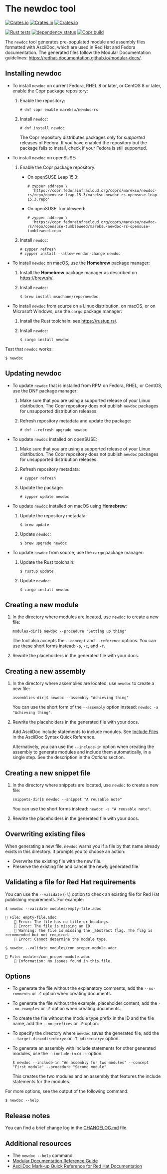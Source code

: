 # The newdoc tool

[![Crates.io](https://img.shields.io/crates/v/newdoc)](https://crates.io/crates/newdoc)
[![Crates.io](https://img.shields.io/crates/d/newdoc)](https://crates.io/crates/newdoc)
[![Crates.io](https://img.shields.io/crates/l/newdoc)](https://crates.io/crates/newdoc)

[![Rust tests](https://github.com/redhat-documentation/newdoc/actions/workflows/rust-test.yml/badge.svg)](https://github.com/redhat-documentation/newdoc/actions/workflows/rust-test.yml)
[![dependency status](https://deps.rs/repo/github/redhat-documentation/newdoc/status.svg)](https://deps.rs/repo/github/redhat-documentation/newdoc)
[![Copr build](https://copr.fedorainfracloud.org/coprs/mareksu/newdoc-rs/package/newdoc/status_image/last_build.png)](https://copr.fedorainfracloud.org/coprs/mareksu/newdoc-rs/package/newdoc/)

The `newdoc` tool generates pre-populated module and assembly files formatted with AsciiDoc, which are used in Red Hat and Fedora documentation. The generated files follow the Modular Documentation guidelines: <https://redhat-documentation.github.io/modular-docs/>.

## Installing newdoc

* To install `newdoc` on current Fedora, RHEL 8 or later, or CentOS 8 or later, enable the Copr package repository:

    1. Enable the repository:

        ```
        # dnf copr enable mareksu/newdoc-rs
        ```

    2. Install `newdoc`:

        ```
        # dnf install newdoc
        ```

        The Copr repository distributes packages only for *supported* releases of Fedora. If you have enabled the repository but the package fails to install, check if your Fedora is still supported.

* To install `newdoc` on openSUSE:

    1. Enable the Copr package repository:

        * On openSUSE Leap 15.3:

            ```
            # zypper addrepo \
              'https://copr.fedorainfracloud.org/coprs/mareksu/newdoc-rs/repo/opensuse-leap-15.3/mareksu-newdoc-rs-opensuse-leap-15.3.repo'
            ```

        * On openSUSE Tumbleweed:

            ```
            # zypper addrepo \
              'https://copr.fedorainfracloud.org/coprs/mareksu/newdoc-rs/repo/opensuse-tumbleweed/mareksu-newdoc-rs-opensuse-tumbleweed.repo'
            ```

    2. Install `newdoc`:

        ```
        # zypper refresh
        # zypper install --allow-vendor-change newdoc
        ```

* To install `newdoc` on macOS, use the **Homebrew** package manager:

    1. Install the **Homebrew** package manager as described on <https://brew.sh/>.

    2. Install `newdoc`:

        ```
        $ brew install msuchane/repo/newdoc
        ```

* To install `newdoc` from source on a Linux distribution, on macOS, or on Microsoft Windows, use the `cargo` package manager:

    1. Install the Rust toolchain: see <https://rustup.rs/>.

    2. Install `newdoc`:

        ```
        $ cargo install newdoc
        ```

Test that `newdoc` works:

```
$ newdoc
```

<!--
Note: The configuration files for a container image are still usable in the repo, but Docker Hub no longer provides free builds, so I'm disabling this part of instructions.

* To install `newdoc` as a Docker image, use the `docker` or `podman` tool. If you use `podman`, replace `docker` with `podman` in the following commands:

    ```
    $ docker pull mrksu/newdoc

    $ docker run mrksu/newdoc
    ```

    **Warning:** The container currently does not generate files properly. For details and a workaround, see [Issue #17](https://github.com/redhat-documentation/newdoc/issues/17).
-->

## Updating newdoc

* To update `newdoc` that is installed from RPM on Fedora, RHEL, or CentOS, use the DNF package manager:

    1. Make sure that you are using a supported release of your Linux distribution. The Copr repository does not publish `newdoc` packages for unsupported distribution releases.

    2. Refresh repository metadata and update the package:

        ```
        # dnf --refresh upgrade newdoc
        ```

* To update `newdoc` installed on openSUSE:

    1. Make sure that you are using a supported release of your Linux distribution. The Copr repository does not publish `newdoc` packages for unsupported distribution releases.

    2. Refresh repository metadata:

        ```
        # zypper refresh
        ```

    3. Update the package:

        ```
        # zypper update newdoc
        ```

* To update `newdoc` installed on macOS using **Homebrew**:

    1. Update the repository metadata:

        ```
        $ brew update
        ```

    2. Update `newdoc`:

       ```
       $ brew upgrade newdoc
       ```

* To update `newdoc` from source, use the `cargo` package manager:

    1. Update the Rust toolchain:

        ```
        $ rustup update
        ```

    2. Update `newdoc`:

        ```
        $ cargo install newdoc
        ```

<!--
Note: The configuration files for a container image are still usable in the repo, but Docker Hub no longer provides free builds, so I'm disabling this part of instructions.

* To update `newdoc` from Docker, use the `docker` or `podman` tool:

    ```
    $ docker pull mrksu/newdoc
    ```
-->

## Creating a new module

1. In the directory where modules are located, use `newdoc` to create a new file:

    ```
    modules-dir]$ newdoc --procedure "Setting up thing"
    ```

    The tool also accepts the `--concept` and `--reference` options. You can use these short forms instead: `-p`, `-c`, and `-r`.

2. Rewrite the placeholders in the generated file with your docs.


## Creating a new assembly

1. In the directory where assemblies are located, use `newdoc` to create a new file:

    ```
    assemblies-dir]$ newdoc --assembly "Achieving thing"
    ```

    You can use the short form of the `--assembly` option instead: `newdoc -a "Achieving thing"`.

2. Rewrite the placeholders in the generated file with your docs.

    Add AsciiDoc include statements to include modules. See [Include Files](https://asciidoctor.org/docs/asciidoc-syntax-quick-reference/#include-files) in the AsciiDoc Syntax Quick Reference.

    Alternatively, you can use the `--include-in` option when creating the assembly to generate modules and include them automatically, in a single step. See the description in the *Options* section.

## Creating a new snippet file

1. In the directory where snippets are located, use `newdoc` to create a new file:

    ```
    snippets-dir]$ newdoc --snippet "A reusable note"
    ```

    You can use the short forms instead: `newdoc -s "A reusable note"`.

2. Rewrite the placeholders in the generated file with your docs.


## Overwriting existing files

When generating a new file, `newdoc` warns you if a file by that name already exists in this directory. It prompts you to choose an action:

* Overwrite the existing file with the new file.
* Preserve the existing file and cancel the newly generated file.


## Validating a file for Red Hat requirements

You can use the `--validate` (`-l`) option to check an existing file for Red Hat publishing requirements. For example:

```
$ newdoc --validate modules/empty-file.adoc

💾 File: empty-file.adoc
    🔴 Error: The file has no title or headings.
    🔴 Error: The file is missing an ID.
    🔶 Warning: The file is missing the _abstract flag. The flag is recommended but not required.
    🔴 Error: Cannot determine the module type.
```

```
$ newdoc --validate modules/con_proper-module.adoc

💾 File: modules/con_proper-module.adoc
    🔷 Information: No issues found in this file.
```


## Options

* To generate the file without the explanatory comments, add the `--no-comments` or `-C` option when creating documents.

* To generate the file without the example, placeholder content, add the `--no-examples` or `-E` option when creating documents.

* To create the file without the module type prefix in the ID and the file name, add the `--no-prefixes` or `-P` option.

* To specify the directory where `newdoc` saves the generated file, add the `--target-dir=<directory>` or `-T <directory>` option.

* To generate an assembly with include statements for other generated modules, use the `--include-in` or `-i` option:

    ```
    $ newdoc --include-in "An assembly for two modules" --concept "First module" --procedure "Second module"
    ```

    This creates the two modules and an assembly that features the include statements for the modules.

For more options, see the output of the following command:

```
$ newdoc --help
```

## Release notes

You can find a brief change log in the [CHANGELOG.md](CHANGELOG.md) file.


## Additional resources

* The `newdoc --help` command
* [Modular Documentation Reference Guide](https://redhat-documentation.github.io/modular-docs/)
* [AsciiDoc Mark-up Quick Reference for Red Hat Documentation](https://redhat-documentation.github.io/asciidoc-markup-conventions/)
